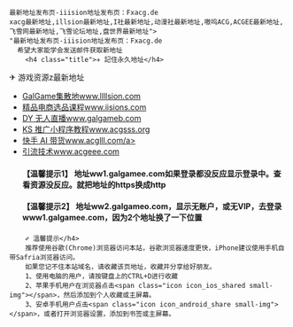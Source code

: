 
    最新地址发布页-iiision地址发布页：Fxacg.de
    xacg最新地址,illsion最新地址,I社最新地址,动漫社最新地址,嗷呜ACG,ACGEE最新地址,飞雪网最新地址,飞雪论坛地址,盘世界最新地址">
    "最新地址发布页-iiision地址发布页：Fxacg.de
      希望大家能学会发送邮件获取新地址
        <h4 class="title">✈ 記住永久地址</h4>
✈ 游戏资源z最新地址</h4>
        <ul>
          <li><a href="http://www.llllsion.com" target="_blank">GalGame集散地www.llllsion.com</a></li>
          <li><a href="http://www.iisions.com" target="_blank">精品电商选品课程www.iisions.com</a></li>
          <li><a href="http://www.galgameb.com" target="_blank">DY 无人直播www.galgameb.com</a></li>
          <li><a href="http://www.acgsss.org" target="_blank">KS 推广小程序教程www.acgsss.org</a></li>
          <li><a href="http://www.acglll.com" target="_blank">快手 AI 带货www.acglll.com/a></li>
          <li><a href="http://www.acgeee.com" target="_blank">引流技术www.acgeee.com</a></li>
          <h4 class="title">【温馨提示1】 地址ww1.galgamee.com如果登录都没反应显示登录中。查看资源没反应。就把地址的https换成http</h4>
          <h4 class="title">【温馨提示2】 地址ww2.galgameo.com，显示无账户，或无VIP，去登录www1.galgamee.com，因为2个地址换了一下位置</h4>
        </ul>
     
        ✐ 溫馨提示</h4>
        推荐使用谷歌(Chrome)浏览器访问本站，谷歌浏览器速度更快，iPhone建议使用手机自带Safria浏览器访问。
        如果您记不住本站域名，请收藏该页地址，收藏并分享给好朋友。
        1、使用电脑的用户，请按键盘上的CTRL+D进行收藏
        2、苹果手机用户在浏览器点击<span class="icon icon_ios_shared small-img"></span>，然后添加到个人收藏或主屏幕。
        3、安卓手机用户点击<span class="icon icon_android_share small-img"></span>，或者打开浏览器设置，添加到书签或主屏幕。
  
